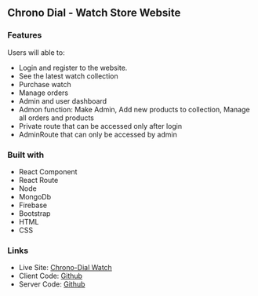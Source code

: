 ## Chrono Dial - Watch Store Website

### Features

Users will able to:

- Login and register to the website.
- See the latest watch collection
- Purchase watch
- Manage orders
- Admin and user dashboard
- Admon function: Make Admin, Add new products to collection, Manage all orders and products
- Private route that can be accessed only after login
- AdminRoute that can only be accessed by admin

### Built with

- React Component
- React Route
- Node
- MongoDb
- Firebase
- Bootstrap
- HTML
- CSS

### Links

- Live Site: [Chrono-Dial Watch](https://chrono-dial-watch.web.app/)
- Client Code: [Github](https://github.com/arifulsajib/watch-website-chrono-dial)
- Server Code: [Github](https://github.com/arifulsajib/watch-website-chrono-dial-server)
